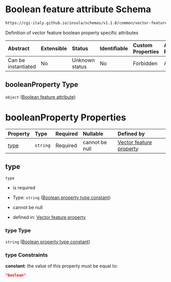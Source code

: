 # Boolean feature attribute Schema

```txt
https://cgi-italy.github.io/insula/schemas/v1.1.0/common/vector-feature-property.schema.json#/$defs/booleanProperty
```

Definition of vector feature boolean property specific attributes

| Abstract            | Extensible | Status         | Identifiable | Custom Properties | Additional Properties | Access Restrictions | Defined In                                                                                                         |
| :------------------ | :--------- | :------------- | :----------- | :---------------- | :-------------------- | :------------------ | :----------------------------------------------------------------------------------------------------------------- |
| Can be instantiated | No         | Unknown status | No           | Forbidden         | Allowed               | none                | [vector-feature-property.schema.json\*](schemas/common/vector-feature-property.schema.json) |

## booleanProperty Type

`object` ([Boolean feature attribute](vector-feature-property-defs-boolean-feature-attribute.md))

# booleanProperty Properties

| Property      | Type     | Required | Nullable       | Defined by                                                                                                                                                                                                                                                           |
| :------------ | :------- | :------- | :------------- | :------------------------------------------------------------------------------------------------------------------------------------------------------------------------------------------------------------------------------------------------------------------- |
| [type](#type) | `string` | Required | cannot be null | [Vector feature property](vector-feature-property-defs-boolean-feature-attribute-properties-boolean-property-type-constant.md) |

## type



`type`

* is required

* Type: `string` ([Boolean property type constant](vector-feature-property-defs-boolean-feature-attribute-properties-boolean-property-type-constant.md))

* cannot be null

* defined in: [Vector feature property](vector-feature-property-defs-boolean-feature-attribute-properties-boolean-property-type-constant.md)

### type Type

`string` ([Boolean property type constant](vector-feature-property-defs-boolean-feature-attribute-properties-boolean-property-type-constant.md))

### type Constraints

**constant**: the value of this property must be equal to:

```json
"boolean"
```
